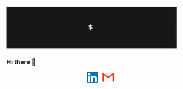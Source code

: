 ![me](https://raw.githubusercontent.com/Rajdeep-G/Rajdeep-G/main/icon/header.gif)
### Hi there 👋
<p align='center'>
<a href="https://www.linkedin.com/in/rajdeep-ghosh-b518bb1b1/"><img height="30" src="https://raw.githubusercontent.com/Rajdeep-G/Rajdeep-G/main/icon/1.png"></a>&nbsp;&nbsp;
<a href="mailto:ghoshrajdeep2000@gmail.com"><img height="30" src="https://raw.githubusercontent.com/Rajdeep-G/Rajdeep-G/main/icon/2.png"></a>&nbsp;&nbsp; 
</p>

<!--
**Rajdeep-G/Rajdeep-G** is a ✨ _special_ ✨ repository because its `README.md` (this file) appears on your GitHub profile.

Here are some ideas to get you started:

- 🔭 I’m currently working on ...
- 🌱 I’m currently learning ...
- 👯 I’m looking to collaborate on ...
- 🤔 I’m looking for help with ...
- 💬 Ask me about ...
- 📫 How to reach me: ...
- 😄 Pronouns: ...
- ⚡ Fun fact: ...
-->
